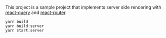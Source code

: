 This project is a sample project that implements server side rendering with [react-query](https://react-query.tanstack.com/) and [react-router](https://reactrouter.com/).

```
yarn build
yarn build:server
yarn start:server
```
